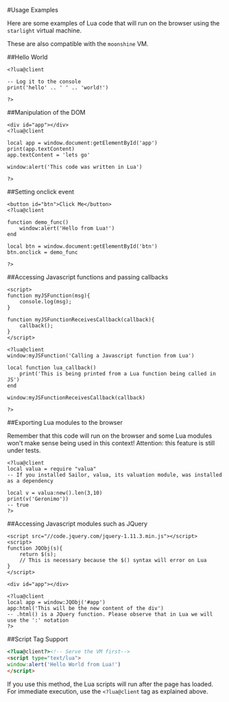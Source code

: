 #Usage Examples

Here are some examples of Lua code that will run on the browser using the `starlight` virtual machine.

These are also compatible with the `moonshine` VM.

##Hello World

    <?lua@client
    
    -- Log it to the console
    print('hello' .. ' ' .. 'world!')
    
    ?>

##Manipulation of the DOM

    <div id="app"></div>
    <?lua@client
    
    local app = window.document:getElementById('app')
    print(app.textContent)
    app.textContent = 'lets go'
    
    window:alert('This code was written in Lua')
    
    ?>

##Setting onclick event

    <button id="btn">Click Me</button>
    <?lua@client
    
    function demo_func()
        window:alert('Hello from Lua!')
    end

    local btn = window.document:getElementById('btn')
    btn.onclick = demo_func
    
    ?>

##Accessing Javascript functions and passing callbacks


    <script>
    function myJSFunction(msg){
        console.log(msg);
    }

    function myJSFunctionReceivesCallback(callback){
        callback();
    }
    </script>

    <?lua@client
    window:myJSFunction('Calling a Javascript function from Lua')

    local function lua_callback()
        print('This is being printed from a Lua function being called in JS')
    end
    
    window:myJSFunctionReceivesCallback(callback)
    
    ?>

##Exporting Lua modules to the browser

Remember that this code will run on the browser and some Lua modules won't make sense being used in this context! Attention: this feature is still under tests.


    <?lua@client
    local valua = require "valua"
    -- If you installed Sailor, valua, its valuation module, was installed as a dependency
    
    local v = valua:new().len(3,10)
    print(v('Geronimo'))
    -- true
    ?>

##Accessing Javascript modules such as JQuery

    <script src="//code.jquery.com/jquery-1.11.3.min.js"></script>
    <script>
    function JQObj(s){
        return $(s);
        // This is necessary because the $() syntax will error on Lua
    }
    </script>

    <div id="app"></div>

    <?lua@client
    local app = window:JQObj('#app')
    app:html('This will be the new content of the div') 
    -- .html() is a JQuery function. Please observe that in Lua we will use the ':' notation
    ?>

##Script Tag Support

```html
<?lua@client?><!-- Serve the VM first-->
<script type="text/lua">
window:alert('Hello World from Lua!')
</script>
```

If you use this method, the Lua scripts will run after the page has loaded. For immediate execution, use the `<?lua@client` tag as explained above.